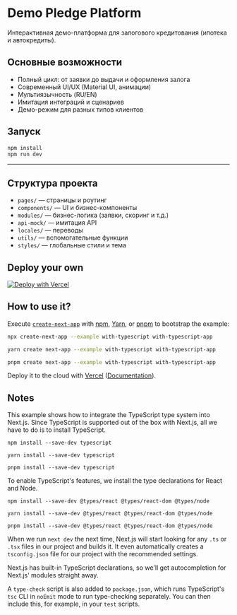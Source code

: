 # Demo Pledge Platform

Интерактивная демо-платформа для залогового кредитования (ипотека и автокредиты).

## Основные возможности
- Полный цикл: от заявки до выдачи и оформления залога
- Современный UI/UX (Material UI, анимации)
- Мультиязычность (RU/EN)
- Имитация интеграций и сценариев
- Демо-режим для разных типов клиентов

## Запуск

```bash
npm install
npm run dev
```

---

## Структура проекта
- `pages/` — страницы и роутинг
- `components/` — UI и бизнес-компоненты
- `modules/` — бизнес-логика (заявки, скоринг и т.д.)
- `api-mock/` — имитация API
- `locales/` — переводы
- `utils/` — вспомогательные функции
- `styles/` — глобальные стили и тема

## Deploy your own

[![Deploy with Vercel](https://vercel.com/button)](https://vercel.com/new/clone?repository-url=https://github.com/vercel/next.js/tree/canary/examples/with-typescript&project-name=with-typescript&repository-name=with-typescript)

## How to use it?

Execute [`create-next-app`](https://github.com/vercel/next.js/tree/canary/packages/create-next-app) with [npm](https://docs.npmjs.com/cli/init), [Yarn](https://yarnpkg.com/lang/en/docs/cli/create/), or [pnpm](https://pnpm.io) to bootstrap the example:

```bash
npx create-next-app --example with-typescript with-typescript-app
```

```bash
yarn create next-app --example with-typescript with-typescript-app
```

```bash
pnpm create next-app --example with-typescript with-typescript-app
```

Deploy it to the cloud with [Vercel](https://vercel.com/new?utm_source=github&utm_medium=readme&utm_campaign=next-example) ([Documentation](https://nextjs.org/docs/deployment)).

## Notes

This example shows how to integrate the TypeScript type system into Next.js. Since TypeScript is supported out of the box with Next.js, all we have to do is to install TypeScript.

```shell
npm install --save-dev typescript
```

```shell
yarn install --save-dev typescript
```

```shell
pnpm install --save-dev typescript
```

To enable TypeScript's features, we install the type declarations for React and Node.

```shell
npm install --save-dev @types/react @types/react-dom @types/node
```

```shell
yarn install --save-dev @types/react @types/react-dom @types/node
```

```shell
pnpm install --save-dev @types/react @types/react-dom @types/node
```

When we run `next dev` the next time, Next.js will start looking for any `.ts` or `.tsx` files in our project and builds it. It even automatically creates a `tsconfig.json` file for our project with the recommended settings.

Next.js has built-in TypeScript declarations, so we'll get autocompletion for Next.js' modules straight away.

A `type-check` script is also added to `package.json`, which runs TypeScript's `tsc` CLI in `noEmit` mode to run type-checking separately. You can then include this, for example, in your `test` scripts.
